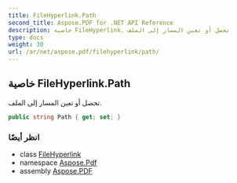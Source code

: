 ```yaml
---
title: FileHyperlink.Path
second_title: Aspose.PDF for .NET API Reference
description: خاصية FileHyperlink. تحصل أو تعين المسار إلى الملف
type: docs
weight: 30
url: /ar/net/aspose.pdf/filehyperlink/path/
---
```

## خاصية FileHyperlink.Path

تحصل أو تعين المسار إلى الملف.

```csharp
public string Path { get; set; }
```

### انظر أيضًا

* class [FileHyperlink](../)
* namespace [Aspose.Pdf](../../../aspose.pdf/)
* assembly [Aspose.PDF](../../../)